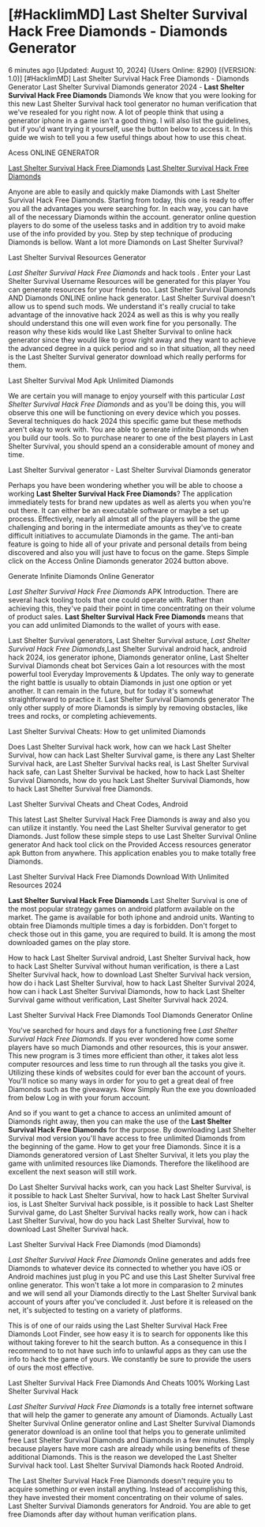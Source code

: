 # [#HacklimMD] Last Shelter Survival Hack Free Diamonds - Diamonds Generator

6 minutes ago [Updated: August 10, 2024] {Users Online: 8290} [(VERSION: 1.0)] [#HacklimMD] Last Shelter Survival Hack Free Diamonds - Diamonds Generator  Last Shelter Survival Diamonds generator 2024 - **Last Shelter Survival Hack Free Diamonds** Diamonds We know that you were looking for this new Last Shelter Survival hack tool generator no human verification that we've resealed for you right now. A lot of people think that using a generator iphone in a game isn't a good thing. I will also list the guidelines, but if you'd want trying it yourself, use the button below to access it. In this guide we wish to tell you a few useful things about how to use this cheat.

Acess ONLINE GENERATOR

[Last Shelter Survival Hack Free Diamonds](http://rmdld.site/ckd7eqc)
[Last Shelter Survival Hack Free Diamonds](http://rmdld.site/ckd7eqc)

Anyone are able to easily and quickly make Diamonds with Last Shelter Survival Hack Free Diamonds. Starting from today, this one is ready to offer you all the advantages you were searching for. In each way, you can have all of the necessary Diamonds within the account. generator online question players to do some of the useless tasks and in addition try to avoid make use of the info provided by you. Step by step technique of producing Diamonds is bellow. Want a lot more Diamonds on Last Shelter Survival? 

Last Shelter Survival Resources Generator

*Last Shelter Survival Hack Free Diamonds* and hack tools . Enter your Last Shelter Survival Username Resources will be generated for this player You can generate resources for your friends too. Last Shelter Survival Diamonds AND Diamonds ONLINE online hack generator. Last Shelter Survival doesn't allow us to spend such mods. We understand  it's really crucial to take advantage of the innovative hack 2024 as well as this is why you really should understand this one will even work fine for you personally. The reason why these kids would like Last Shelter Survival to online hack generator since they would like to grow right away and they want to achieve the advanced degree in a quick period and so in that situation, all they need is the Last Shelter Survival generator download which really performs for them.

Last Shelter Survival Mod Apk Unlimited Diamonds

We are certain you will manage to enjoy yourself with this particular *Last Shelter Survival Hack Free Diamonds* and as you'll be doing this, you will observe this one will be functioning on every device which you posses. Several techniques do hack 2024 this specific game but these methods aren't okay to work with. You are able to generate infinite Diamonds when you build our tools. So to purchase nearer to one of the best players in Last Shelter Survival, you should spend an a considerable amount of money and time.

Last Shelter Survival generator - Last Shelter Survival Diamonds generator

Perhaps you have been wondering whether you will be able to choose a working **Last Shelter Survival Hack Free Diamonds**? The application immediately tests for brand new updates as well as alerts you when you're out there. It can either be an executable software or maybe a set up process. Effectively, nearly all almost all of the players will be the game challenging and boring in the intermediate amounts as they've to create difficult initiatives to accumulate Diamonds in the game. The anti-ban feature is going to hide all of your private and personal details from being discovered and also you will just have to focus on the game. Steps Simple click on the Access Online Diamonds generator 2024 button above. 

Generate Infinite Diamonds Online Generator

*Last Shelter Survival Hack Free Diamonds* APK Introduction. There are several hack tooling tools that one could operate with. Rather than achieving this, they've paid their point in time concentrating on their volume of product sales. **Last Shelter Survival Hack Free Diamonds** means that you can add unlimited Diamonds to the wallet of yours with ease.

Last Shelter Survival generators, Last Shelter Survival astuce, *Last Shelter Survival Hack Free Diamonds*,Last Shelter Survival android hack, android hack 2024, ios generator iphone, Diamonds generator online, Last Shelter Survival Diamonds cheat bot Services Gain a lot resources with the most powerful tool Everyday Improvements & Updates. The only way to generate the right battle is usually to obtain Diamonds in just one option or yet another. It can remain in the future, but for today it's somewhat straightforward to practice it. Last Shelter Survival Diamonds generator The only other supply of more Diamonds is simply by removing obstacles, like trees and rocks, or completing achievements.

Last Shelter Survival Cheats: How to get unlimited Diamonds

Does Last Shelter Survival hack work, how can we hack Last Shelter Survival, how can hack Last Shelter Survival game, is there any Last Shelter Survival hack, are Last Shelter Survival hacks real, is Last Shelter Survival hack safe, can Last Shelter Survival be hacked, how to hack Last Shelter Survival Diamonds, how do you hack Last Shelter Survival Diamonds, how to hack Last Shelter Survival free Diamonds.

Last Shelter Survival Cheats and Cheat Codes, Android

This latest Last Shelter Survival Hack Free Diamonds is away and also you can utilize it instantly. You need the Last Shelter Survival generator to get Diamonds. Just follow these simple steps to use Last Shelter Survival Online generator And hack tool click on the Provided Access resources generator apk Button from anywhere. This application enables you to make totally free Diamonds.

Last Shelter Survival Hack Free Diamonds Download With Unlimited Resources 2024

**Last Shelter Survival Hack Free Diamonds** Last Shelter Survival is one of the most popular strategy games on android platform available on the market. The game is available for both iphone and android units. Wanting to obtain free Diamonds multiple times a day is forbidden. Don't forget to check those out in this game, you are required to build. It is among the most downloaded games on the play store. 

How to hack Last Shelter Survival android, Last Shelter Survival hack, how to hack Last Shelter Survival without human verification, is there a Last Shelter Survival hack, how to download Last Shelter Survival hack version, how do i hack Last Shelter Survival, how to hack Last Shelter Survival 2024, how can i hack Last Shelter Survival Diamonds, how to hack Last Shelter Survival game without verification, Last Shelter Survival hack 2024.

Last Shelter Survival Hack Free Diamonds Tool Diamonds Generator Online

You've searched for hours and days for a functioning free *Last Shelter Survival Hack Free Diamonds*. If you ever wondered how come some players have so much Diamonds and other resources, this is your answer. This new program is 3 times more efficient than other, it takes alot less computer resources and less time to run through all the tasks you give it. Utilizing these kinds of websites could for ever ban the account of yours. You'll notice so many ways in order for you to get a great deal of free Diamonds such as the giveaways. Now Simply Run the exe you downloaded from below Log in with your forum account.

And so if you want to get a chance to access an unlimited amount of Diamonds right away, then you can make the use of the **Last Shelter Survival Hack Free Diamonds** for the purpose. By downloading Last Shelter Survival mod version you'll have access to free unlimited Diamonds from the beginning of the game. How to get your free Diamonds. Since it is a Diamonds generatored version of Last Shelter Survival, it lets you play the game with unlimited resources like Diamonds. Therefore the likelihood are excellent the next season will still work.

Do Last Shelter Survival hacks work, can you hack Last Shelter Survival, is it possible to hack Last Shelter Survival, how to hack Last Shelter Survival ios, is Last Shelter Survival hack possible, is it possible to hack Last Shelter Survival game, do Last Shelter Survival hacks really work, how can i hack Last Shelter Survival, how do you hack Last Shelter Survival, how to download Last Shelter Survival hack.

Last Shelter Survival Hack Free Diamonds (mod Diamonds)

*Last Shelter Survival Hack Free Diamonds* Online generates and adds free Diamonds to whatever device its connected to whether you have iOS or Android machines just plug in you PC and use this Last Shelter Survival free online generator. This won't take a lot more in comparasion to 2 minutes and we will send all your Diamonds directly to the Last Shelter Survival bank account of yours after you've concluded it. Just before it is released on the net, it's subjected to testing on a variety of platforms.

This is of one of our raids using the Last Shelter Survival Hack Free Diamonds Loot Finder, see how easy it is to search for opponents like this without taking forever to hit the search button. As a consequence in this I recommend to to not have such info to unlawful apps as they can use the info to hack the game of yours. We constantly be sure to provide the users of ours the most effective.

Last Shelter Survival Hack Free Diamonds And Cheats 100% Working Last Shelter Survival Hack

*Last Shelter Survival Hack Free Diamonds* is a totally free internet software that will help the gamer to generate any amount of Diamonds. Actually Last Shelter Survival Online generator online and Last Shelter Survival Diamonds generator download is an online tool that helps you to generate unlimited free Last Shelter Survival Diamonds and Diamonds in a few minutes. Simply because players have more cash are already while using benefits of these additional Diamonds. This is the reason we developed the Last Shelter Survival hack tool. Last Shelter Survival Diamonds hack Rooted Android.

The Last Shelter Survival Hack Free Diamonds doesn't require you to acquire something or even install anything. Instead of accomplishing this, they have invested their moment concentrating on their volume of sales. Last Shelter Survival Diamonds generators for Android. You are able to get free Diamonds after day without human verification plans.